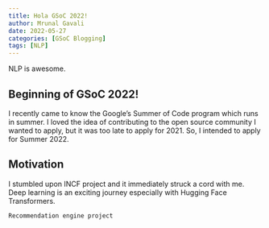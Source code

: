 ```yaml
---
title: Hola GSoC 2022!
author: Mrunal Gavali
date: 2022-05-27 
categories: [GSoC Blogging]
tags: [NLP]
---
```

NLP is awesome.

## Beginning of GSoC 2022!

I recently came to know the Google’s Summer of Code program which runs in summer. I loved the idea of contributing to the open source community I wanted to apply, but it was too late to apply for 2021. So, I intended to apply for Summer 2022. 

## Motivation
I stumbled upon INCF project and it immediately struck a cord with me. Deep learning is an exciting journey especially with Hugging Face Transformers.


```
Recommendation engine project

```



